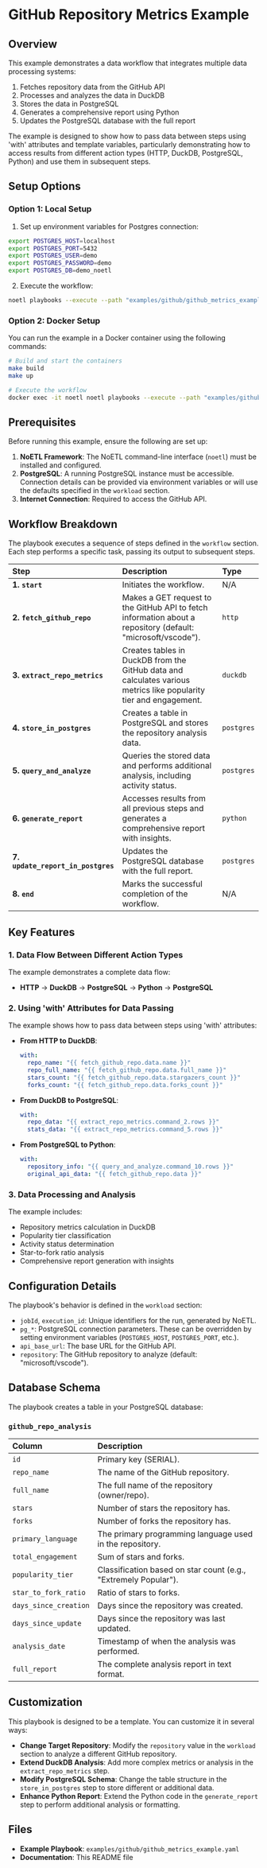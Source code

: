 # GitHub Repository Metrics Example

## Overview

This example demonstrates a data workflow that integrates multiple data processing systems:

1. Fetches repository data from the GitHub API
2. Processes and analyzes the data in DuckDB
3. Stores the data in PostgreSQL
4. Generates a comprehensive report using Python
5. Updates the PostgreSQL database with the full report

The example is designed to show how to pass data between steps using 'with' attributes and template variables, particularly demonstrating how to access results from different action types (HTTP, DuckDB, PostgreSQL, Python) and use them in subsequent steps.

## Setup Options

### Option 1: Local Setup

1. Set up environment variables for Postgres connection:
```bash
export POSTGRES_HOST=localhost
export POSTGRES_PORT=5432
export POSTGRES_USER=demo
export POSTGRES_PASSWORD=demo
export POSTGRES_DB=demo_noetl
```

2. Execute the workflow:
```bash
noetl playbooks --execute --path "examples/github/github_metrics_example"
```

### Option 2: Docker Setup

You can run the example in a Docker container using the following commands:

```bash
# Build and start the containers
make build
make up

# Execute the workflow
docker exec -it noetl noetl playbooks --execute --path "examples/github/github_metrics_example"
```

## Prerequisites

Before running this example, ensure the following are set up:

1. **NoETL Framework**: The NoETL command-line interface (`noetl`) must be installed and configured.
2. **PostgreSQL**: A running PostgreSQL instance must be accessible. Connection details can be provided via environment variables or will use the defaults specified in the `workload` section.
3. **Internet Connection**: Required to access the GitHub API.

## Workflow Breakdown

The playbook executes a sequence of steps defined in the `workflow` section. Each step performs a specific task, passing its output to subsequent steps.

| Step | Description | Type |
| :--- | :--- | :--- |
| **1. `start`** | Initiates the workflow. | N/A |
| **2. `fetch_github_repo`** | Makes a GET request to the GitHub API to fetch information about a repository (default: "microsoft/vscode"). | `http` |
| **3. `extract_repo_metrics`** | Creates tables in DuckDB from the GitHub data and calculates various metrics like popularity tier and engagement. | `duckdb` |
| **4. `store_in_postgres`** | Creates a table in PostgreSQL and stores the repository analysis data. | `postgres` |
| **5. `query_and_analyze`** | Queries the stored data and performs additional analysis, including activity status. | `postgres` |
| **6. `generate_report`** | Accesses results from all previous steps and generates a comprehensive report with insights. | `python` |
| **7. `update_report_in_postgres`** | Updates the PostgreSQL database with the full report. | `postgres` |
| **8. `end`** | Marks the successful completion of the workflow. | N/A |

## Key Features

### 1. Data Flow Between Different Action Types

The example demonstrates a complete data flow:
- **HTTP** → **DuckDB** → **PostgreSQL** → **Python** → **PostgreSQL**

### 2. Using 'with' Attributes for Data Passing

The example shows how to pass data between steps using 'with' attributes:

- **From HTTP to DuckDB**:
  ```yaml
  with:
    repo_name: "{{ fetch_github_repo.data.name }}"
    repo_full_name: "{{ fetch_github_repo.data.full_name }}"
    stars_count: "{{ fetch_github_repo.data.stargazers_count }}"
    forks_count: "{{ fetch_github_repo.data.forks_count }}"
  ```

- **From DuckDB to PostgreSQL**:
  ```yaml
  with:
    repo_data: "{{ extract_repo_metrics.command_2.rows }}"
    stats_data: "{{ extract_repo_metrics.command_5.rows }}"
  ```

- **From PostgreSQL to Python**:
  ```yaml
  with:
    repository_info: "{{ query_and_analyze.command_10.rows }}"
    original_api_data: "{{ fetch_github_repo.data }}"
  ```

### 3. Data Processing and Analysis

The example includes:
- Repository metrics calculation in DuckDB
- Popularity tier classification
- Activity status determination
- Star-to-fork ratio analysis
- Comprehensive report generation with insights

## Configuration Details

The playbook's behavior is defined in the `workload` section:

- `jobId`, `execution_id`: Unique identifiers for the run, generated by NoETL.
- `pg_*`: PostgreSQL connection parameters. These can be overridden by setting environment variables (`POSTGRES_HOST`, `POSTGRES_PORT`, etc.).
- `api_base_url`: The base URL for the GitHub API.
- `repository`: The GitHub repository to analyze (default: "microsoft/vscode").

## Database Schema

The playbook creates a table in your PostgreSQL database:

### `github_repo_analysis`

| Column | Description |
| :--- | :--- |
| `id` | Primary key (SERIAL). |
| `repo_name` | The name of the GitHub repository. |
| `full_name` | The full name of the repository (owner/repo). |
| `stars` | Number of stars the repository has. |
| `forks` | Number of forks the repository has. |
| `primary_language` | The primary programming language used in the repository. |
| `total_engagement` | Sum of stars and forks. |
| `popularity_tier` | Classification based on star count (e.g., "Extremely Popular"). |
| `star_to_fork_ratio` | Ratio of stars to forks. |
| `days_since_creation` | Days since the repository was created. |
| `days_since_update` | Days since the repository was last updated. |
| `analysis_date` | Timestamp of when the analysis was performed. |
| `full_report` | The complete analysis report in text format. |

## Customization

This playbook is designed to be a template. You can customize it in several ways:

- **Change Target Repository**: Modify the `repository` value in the `workload` section to analyze a different GitHub repository.
- **Extend DuckDB Analysis**: Add more complex metrics or analysis in the `extract_repo_metrics` step.
- **Modify PostgreSQL Schema**: Change the table structure in the `store_in_postgres` step to store different or additional data.
- **Enhance Python Report**: Extend the Python code in the `generate_report` step to perform additional analysis or formatting.

## Files

- **Example Playbook**: `examples/github/github_metrics_example.yaml`
- **Documentation**: This README file